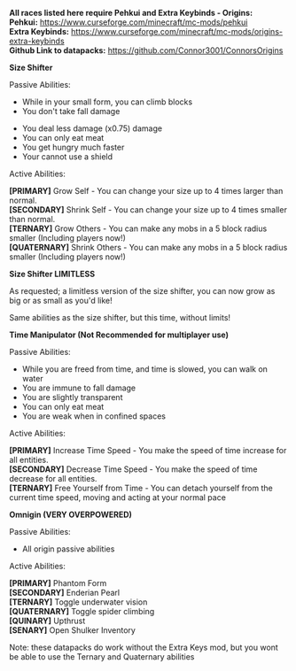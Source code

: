 **All races listed here require Pehkui and Extra Keybinds - Origins:**  
**Pehkui:**
https://www.curseforge.com/minecraft/mc-mods/pehkui  
**Extra Keybinds:**
https://www.curseforge.com/minecraft/mc-mods/origins-extra-keybinds  
**Github Link to datapacks:**
https://github.com/Connor3001/ConnorsOrigins

**Size Shifter**

Passive Abilities:
+  While in your small form, you can climb blocks
+  You don't take fall damage
-  You deal less damage (x0.75) damage
-  You can only eat meat
-  You get hungry much faster
-  Your cannot use a shield

Active Abilities:

**[PRIMARY]** Grow Self - You can change your size up to 4 times larger than normal.  
**[SECONDARY]** Shrink Self - You can change your size up to 4 times smaller than normal.  
**[TERNARY]** Grow Others - You can make any mobs in a 5 block radius smaller (Including players now!)  
**[QUATERNARY]** Shrink Others - You can make any mobs in a 5 block radius smaller (Including players now!)  

**Size Shifter LIMITLESS**

As requested; a limitless version of the size shifter, you can now grow as big or as small as you'd like!

Same abilities as the size shifter, but this time, without limits!

**Time Manipulator (Not Recommended for multiplayer use)**

Passive Abilities:
+  While you are freed from time, and time is slowed, you can walk on water  
+  You are immune to fall damage  
+  You are slightly transparent  
+  You can only eat meat  
+  You are weak when in confined spaces  

Active Abilities:

**[PRIMARY]** Increase Time Speed - You make the speed of time increase for all entities.  
**[SECONDARY]** Decrease Time Speed - You make the speed of time decrease for all entities.  
**[TERNARY]** Free Yourself from Time - You can detach yourself from the current time speed, moving and acting at your normal pace


**Omnigin (VERY OVERPOWERED)**

Passive Abilities:
+  All origin passive abilities  

Active Abilities:

**[PRIMARY]** Phantom Form  
**[SECONDARY]** Enderian Pearl  
**[TERNARY]** Toggle underwater vision  
**[QUATERNARY]** Toggle spider climbing  
**[QUINARY]** Upthrust  
**[SENARY]** Open Shulker Inventory  

Note:
these datapacks do work without the Extra Keys mod, but you wont be able to use the Ternary and Quaternary abilities


